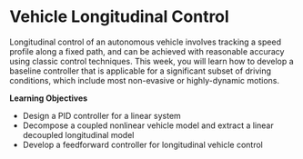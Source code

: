 
# Vehicle Longitudinal Control

Longitudinal control of an autonomous vehicle involves tracking a speed profile along a fixed path, and can be achieved with reasonable accuracy using classic control techniques. This week, you will learn how to develop a baseline controller that is applicable for a significant subset of driving conditions, which include most non-evasive or highly-dynamic motions.

**Learning Objectives**

* Design a PID controller for a linear system
* Decompose a coupled nonlinear vehicle model and extract a linear decoupled longitudinal model
* Develop a feedforward controller for longitudinal vehicle control
